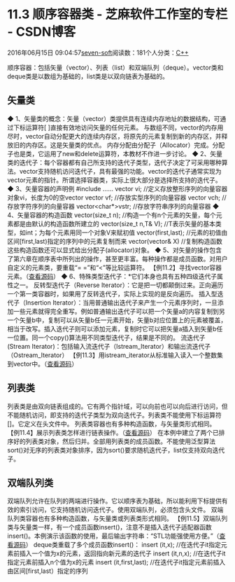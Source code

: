 
# 11.3 顺序容器类 -  芝麻软件工作室的专栏 - CSDN博客


2016年06月15日 09:04:57[seven-soft](https://me.csdn.net/softn)阅读数：181个人分类：[C++																](https://blog.csdn.net/softn/article/category/6266511)



顺序容器：包括矢量（vector）、列表（list）和双端队列（deque）。vector类和deque类是以数组为基础的，list类是以双向链表为基础的。
## 矢量类
◆ 1、矢量类的概念：矢量（vector）类提供具有连续内存地址的数据结构，可通过下标运算符[
 ]直接有效地访问矢量的任何元素。
与数组不同，vector的内存用尽时，vector自动分配更大的连续内存区，将原先的元素复制到新的内存区，并释放旧的内存区。这是矢量类的优点。
内存分配由分配子（Allocator）完成。分配子也是类，它运用了new和delete运算符，本教材不作进一步讨论。
◆ 2、矢量类的迭代子：每个容器都有自己所支持的迭代子类型，迭代子决定了可采用哪种算法。vector支持随机访问迭代子，具有最强的功能。vector的迭代子通常实现为vector元素的指针。所谓选择容器类，实际上很大部分是选择所支持的迭代子。
◆ 3、矢量容器的声明例
\#include<vector>
……
vector<int> vi;
//定义存放整形序列的向量容器对象vi，长度为0的空vector
vector<float> vf; //存放实型序列的向量容器
vector<char> vch; //存放字符序列的向量容器
vector<char*>vstr; //存放字符串序列的向量容器
◆ 4、矢量容器的构造函数
vector(size_t n);
//构造一个有n个元素的矢量，每个元素都是由默认的构造函数所建立的
vector(size_t n,T& V);
//T表示矢量的基本类型，如int；为每个元素用同一个对象V来赋初值
vector(first,last);
//元素的初值由区间[first,last)指定的序列中的元素复制而来
vector(vector<T>& X)
//复制构造函数
这些构造函数还可以显式给出分配子(allocator)对象。
◆ 5、对矢量的操作包含了第六章在顺序表中所列出的操作，甚至更丰富。每种操作都是成员函数。对用户自定义的元素类，要重载“=
 =”和“<”等比较运算符。
【例11.2】寻找vector容器元素。（[查看源码](http://www.weixueyuan.net/templets/default/cpp/source/%E5%AF%BB%E6%89%BEvector%E5%AE%B9%E5%99%A8%E5%85%83%E7%B4%A0.txt)）
◆ 6、特殊类型迭代子：*它们本身也具有五种四级迭代子属性之一。
反转型迭代子（Reverse Iterator）：它是把一切都颠倒过来。正向遍历一个第一类容器时，如果用了反转迭代子，实际上实现的是反向遍历。
插入型迭代子（Insertion Iterator）：当用普通输出迭代子来产生一个元素序列时，一旦添加一些元素就得完全重写。例如普通输出迭代子可以把一个矢量a的内容复制到另一个矢量b中，复制可以从矢量b任一元素开始，矢量b对应位置上的元素被覆盖，相当于改写。插入迭代子则可以添加元素，复制时它可以把矢量a插入到矢量b任一位置。同一个copy()算法用不同类型迭代子，结果是不同的。
流迭代子(Stream Iterator)：包括输入流迭代子（Istream_Iterator）和输出流迭代子（Ostream_Iterator）
【例11.3】用istream_iterator从标准输入读入一个整数集到vector中。（[查看源码](http://www.weixueyuan.net/templets/default/cpp/source/Ex11_3.txt)）
## 列表类
列表类是由双向链表组成的。它有两个指针域，可以向前也可以向后进行访问，但不能随机访问，即支持的迭代子类型为双向迭代子。列表类不能使用下标运算符[]。它定义在头文件<list>中。
列表类容器也有多种构造函数，与矢量类形式相同。
【例11.4】展示列表类怎样进行链表操作。（[查看源码](http://www.weixueyuan.net/templets/default/cpp/source/%E5%B1%95%E7%A4%BA%E5%88%97%E8%A1%A8%E7%B1%BB%E6%80%8E%E6%A0%B7%E8%BF%9B%E8%A1%8C%E9%93%BE%E8%A1%A8%E6%93%8D%E4%BD%9C.txt)）
在本例中建立了两个已排序好的列表类对象，然后归并。全部用列表类的成员函数。不能使用泛型算法sort()对无序的列表类对象排序，因为sort()要求随机迭代子，list仅支持双向迭代子。
## 双端队列类
双端队列允许在队列的两端进行操作。它以顺序表为基础，所以能利用下标提供有效的索引访问，它支持随机访问迭代子。使用双端队列，必须包含头文件<deque>。
双端队列类容器也有多种构造函数，与矢量类或列表类形式相同。
【例11.5】双端队列类与矢量类一样，有一个成员函数insert()，注意不是插入迭代子适配器函数insert()。本例演示该函数的使用，最后输出字符串：“STL功能强使用方便。”（[查看源码](http://www.weixueyuan.net/templets/default/cpp/source/Ex11_5.txt)）
deque类重载了多个成员函数insert()：
insert (it,x);
//在迭代子it指定元素前插入一个值为x的元素，返回指向新元素的迭代子
insert (it,n,x);
//在迭代子it指定元素前插入n个值为x的元素
insert (it,first,last);
//在迭代子it指定元素前插入由区间[first,last）指定的序列

